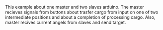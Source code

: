 This example about one master and two slaves arduino. The master recieves signals from buttons about trasfer cargo from input on one of two intermediate positions and about a completion of processing cargo. Also, master recives current angels from slaves and send target.
